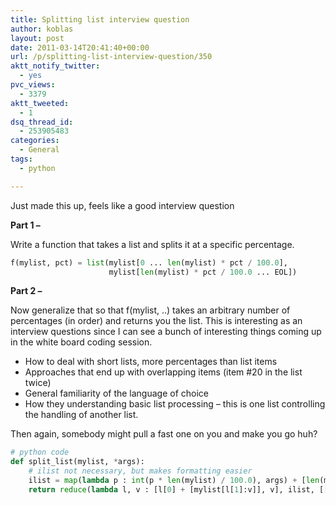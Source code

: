 ```yaml
---
title: Splitting list interview question
author: koblas
layout: post
date: 2011-03-14T20:41:40+00:00
url: /p/splitting-list-interview-question/350
aktt_notify_twitter:
  - yes
pvc_views:
  - 3379
aktt_tweeted:
  - 1
dsq_thread_id:
  - 253905483
categories:
  - General
tags:
  - python

---
```

Just made this up, feels like a good interview question

**Part 1 &#8211;** 

Write a function that takes a list and splits it at a specific percentage.

```python
f(mylist, pct) = list(mylist[0 ... len(mylist) * pct / 100.0],
                      mylist[len(mylist) * pct / 100.0 ... EOL])
```

**Part 2 &#8211;**

Now generalize that so that f(mylist, ..) takes an arbitrary number of percentages (in order) and returns you the list. This is interesting as an interview questions since I can see a bunch of interesting things coming up in the white board coding session.

* How to deal with short lists, more percentages than list items
* Approaches that end up with overlapping items (item #20 in the list twice)
* General familiarity of the language of choice
* How they understanding basic list processing &#8211; this is one list controlling the handling of another list.

Then again, somebody might pull a fast one on you and make you go huh?

```python
# python code
def split_list(mylist, *args):
    # ilist not necessary, but makes formatting easier
    ilist = map(lambda p : int(p * len(mylist) / 100.0), args) + [len(mylist)]
    return reduce(lambda l, v : [l[0] + [mylist[l[1]:v]], v], ilist, [[],0])[0]
```
